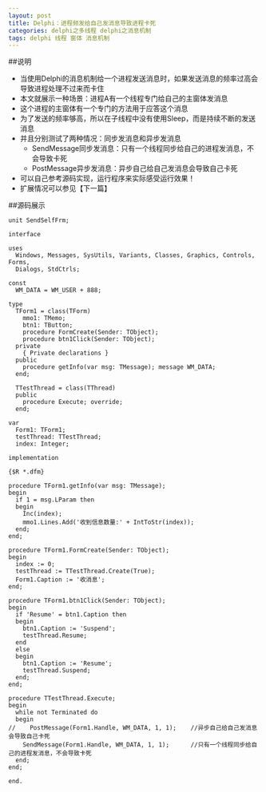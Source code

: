 ```yaml
---
layout: post
title: Delphi：进程频发给自己发消息导致进程卡死
categories: delphi之多线程 delphi之消息机制
tags: delphi 线程 窗体 消息机制
---
```


##说明

* 当使用Delphi的消息机制给一个进程发送消息时，如果发送消息的频率过高会导致进程处理不过来而卡住
* 本文就展示一种场景：进程A有一个线程专门给自己的主窗体发消息
* 这个进程的主窗体有一个专门的方法用于应答这个消息
* 为了发送的频率够高，所以在子线程中没有使用Sleep，而是持续不断的发送消息
* 并且分别测试了两种情况：同步发消息和异步发消息
  * SendMessage同步发消息：只有一个线程同步给自己的进程发消息，不会导致卡死
  * PostMessage异步发消息：异步自己给自己发消息会导致自己卡死
* 可以自己参考源码实现，运行程序来实际感受运行效果！
* 扩展情况可以参见【下一篇】

##源码展示

```
unit SendSelfFrm;

interface

uses
  Windows, Messages, SysUtils, Variants, Classes, Graphics, Controls, Forms,
  Dialogs, StdCtrls;

const
  WM_DATA = WM_USER + 888;

type
  TForm1 = class(TForm)
    mmo1: TMemo;
    btn1: TButton;
    procedure FormCreate(Sender: TObject);
    procedure btn1Click(Sender: TObject);
  private
    { Private declarations }
  public
    procedure getInfo(var msg: TMessage); message WM_DATA;
  end;

  TTestThread = class(TThread)
  public
    procedure Execute; override;
  end;

var
  Form1: TForm1;
  testThread: TTestThread;
  index: Integer;

implementation

{$R *.dfm}

procedure TForm1.getInfo(var msg: TMessage);
begin
  if 1 = msg.LParam then
  begin
    Inc(index); 
    mmo1.Lines.Add('收到信息数量:' + IntToStr(index));
  end;
end;

procedure TForm1.FormCreate(Sender: TObject);
begin
  index := 0;
  testThread := TTestThread.Create(True);
  Form1.Caption := '收消息';
end;

procedure TForm1.btn1Click(Sender: TObject);
begin
  if 'Resume' = btn1.Caption then
  begin
    btn1.Caption := 'Suspend';
    testThread.Resume;
  end
  else
  begin
    btn1.Caption := 'Resume';
    testThread.Suspend;
  end;    
end;

procedure TTestThread.Execute;
begin
  while not Terminated do
  begin
//    PostMessage(Form1.Handle, WM_DATA, 1, 1);    //异步自己给自己发消息会导致自己卡死
    SendMessage(Form1.Handle, WM_DATA, 1, 1);      //只有一个线程同步给自己的进程发消息，不会导致卡死
  end;
end;

end.
```
